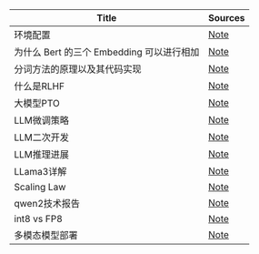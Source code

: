<!--
 * @Author: qinhsiu
 * @Email: qinhsiu@gmail.com
-->

| Title| Sources |
| -------| ----- | 
|环境配置|[Note](https://mp.weixin.qq.com/s/dqaRCR-L_bVG7XPGTzXeRw)|
| 为什么 Bert 的三个 Embedding 可以进行相加| [Note](https://mp.weixin.qq.com/s/7btjjlicRkIUgg8yGrqdTw) |
|分词方法的原理以及其代码实现|[Note](https://mp.weixin.qq.com/s/sw_nEgpCQ8gC36HDn8SXhA)|
|什么是RLHF|[Note](https://mp.weixin.qq.com/s/Aw-WA0FZU8N-lFiyMBZwdA)|
|大模型PTO|[Note](https://mp.weixin.qq.com/s/1yVK5SuVzZBqzrZUhosLSg)|
|LLM微调策略|[Note](https://mp.weixin.qq.com/s/JH3Qk-c-HOe0k4UMuExAIg)|
|LLM二次开发|[Note](https://mp.weixin.qq.com/s/3dr7TnPHXTn4feES14He9g)|
|LLM推理进展|[Note](https://mp.weixin.qq.com/s/YQ3KygeKvoAJLJnqZFZLyw)|
|LLama3详解|[Note](https://mp.weixin.qq.com/s/Gcsq4smzLsjWgsb6Ulcd_A)|
|Scaling Law|[Note](https://mp.weixin.qq.com/s/aeh6kudCXqkCfd452vUnPw)|
|qwen2技术报告|[Note](https://mp.weixin.qq.com/s/Vd3Qn20wFsAoM3wFgQJmpQ)|
|int8 vs FP8|[Note](https://mp.weixin.qq.com/s/mWBIQLg1rkbrV_mr1FiGXg)|
|多模态模型部署|[Note](https://mp.weixin.qq.com/s/U1yg3qsJYfpFTmSZtM9lpA)|
